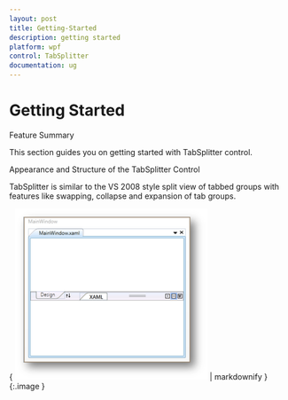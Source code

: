 ```yaml
---
layout: post
title: Getting-Started
description: getting started
platform: wpf
control: TabSplitter
documentation: ug
---
```


# Getting Started

Feature Summary

This section guides you on getting started with TabSplitter control.

Appearance and Structure of the TabSplitter Control

TabSplitter is similar to the VS 2008 style split view of tabbed groups with features like swapping, collapse and expansion of tab groups.



{ ![](Getting-Started_images/Getting-Started_img1.png) | markdownify }
{:.image }




